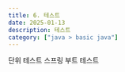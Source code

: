 ```yaml
---
title: 6. 테스트
date: 2025-01-13
description: 테스트
category: ["java > basic java"]
---
```


단위 테스트
스프링 부트 테스트

